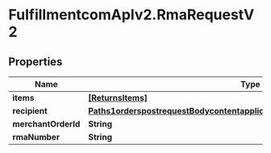 # FulfillmentcomApIv2.RmaRequestV2

## Properties
Name | Type | Description | Notes
------------ | ------------- | ------------- | -------------
**items** | [**[ReturnsItems]**](ReturnsItems.md) |  | 
**recipient** | [**Paths1orderspostrequestBodycontentapplication1jsonschemapropertiesrecipient**](Paths1orderspostrequestBodycontentapplication1jsonschemapropertiesrecipient.md) |  | 
**merchantOrderId** | **String** |  | [optional] 
**rmaNumber** | **String** |  | 
